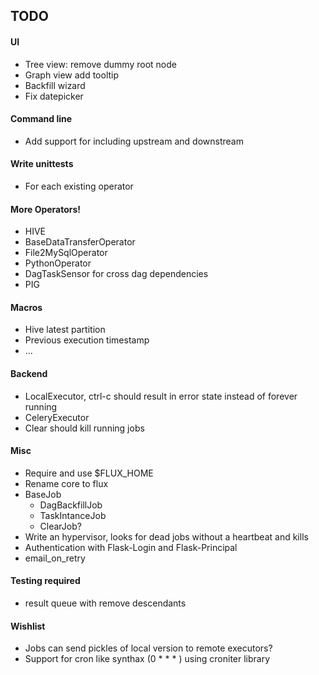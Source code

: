 TODO
-----
#### UI
* Tree view: remove dummy root node
* Graph view add tooltip
* Backfill wizard
* Fix datepicker

#### Command line
* Add support for including upstream and downstream
#### Write unittests
* For each existing operator
#### More Operators!
* HIVE
* BaseDataTransferOperator
* File2MySqlOperator
* PythonOperator
* DagTaskSensor for cross dag dependencies
* PIG
#### Macros
* Hive latest partition
* Previous execution timestamp
* ...
#### Backend
* LocalExecutor, ctrl-c should result in error state instead of forever running
* CeleryExecutor
* Clear should kill running jobs
#### Misc
* Require and use $FLUX_HOME
* Rename core to flux
* BaseJob
    * DagBackfillJob
    * TaskIntanceJob
    * ClearJob?
* Write an hypervisor, looks for dead jobs without a heartbeat and kills
* Authentication with Flask-Login and Flask-Principal
* email_on_retry

#### Testing required
* result queue with remove descendants

#### Wishlist
* Jobs can send pickles of local version to remote executors?
* Support for cron like synthax (0 * * * ) using croniter library
